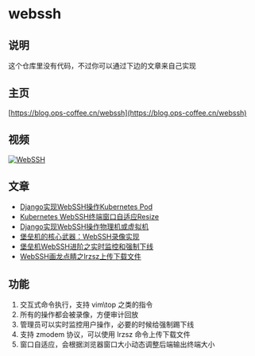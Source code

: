 # webssh

## 说明

这个仓库里没有代码，不过你可以通过下边的文章来自己实现

## 主页

[https://blog.ops-coffee.cn/webssh](https://blog.ops-coffee.cn/webssh)

## 视频

[![WebSSH](images/10.png)](https://youtu.be/clMiPO5G_HM)

## 文章

- [Django实现WebSSH操作Kubernetes Pod](https://blog.ops-coffee.cn/webssh/jumpserver-kubernetes-web-terminal-ssh-stream)
- [Kubernetes WebSSH终端窗口自适应Resize](https://blog.ops-coffee.cn/webssh/jumpserver-web-terminal-kubernetes-ssh-resize)
- [Django实现WebSSH操作物理机或虚拟机](https://blog.ops-coffee.cn/webssh/jumpserver-web-terminal-ssh-paramiko-stream)
- [堡垒机的核心武器：WebSSH录像实现](https://blog.ops-coffee.cn/webssh/jumpserver-web-terminal-monitor-asciinema-audit)
- [堡垒机WebSSH进阶之实时监控和强制下线](https://blog.ops-coffee.cn/webssh/jumpserver-web-terminal-monitor-and-disconnect)
- [WebSSH画龙点睛之lrzsz上传下载文件](https://blog.ops-coffee.cn/webssh/jumpserver-web-terminal-lrzsz-file-scp-zmodem)

## 功能

1. 交互式命令执行，支持 vim\top 之类的指令
2. 所有的操作都会被录像，方便审计回放
3. 管理员可以实时监控用户操作，必要的时候给强制踢下线
4. 支持 zmodem 协议，可以使用 lrzsz 命令上传下载文件
5. 窗口自适应，会根据浏览器窗口大小动态调整后端输出终端大小
